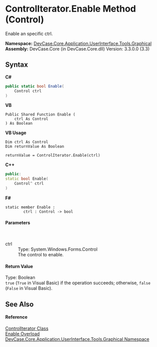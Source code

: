 # ControlIterator.Enable Method (Control)
 

Enable an specific ctrl.

**Namespace:**&nbsp;<a href="N_DevCase_Core_Application_UserInterface_Tools_Graphical">DevCase.Core.Application.UserInterface.Tools.Graphical</a><br />**Assembly:**&nbsp;DevCase.Core (in DevCase.Core.dll) Version: 3.3.0.0 (3.3)

## Syntax

**C#**<br />
``` C#
public static bool Enable(
	Control ctrl
)
```

**VB**<br />
``` VB
Public Shared Function Enable ( 
	ctrl As Control
) As Boolean
```

**VB Usage**<br />
``` VB Usage
Dim ctrl As Control
Dim returnValue As Boolean

returnValue = ControlIterator.Enable(ctrl)
```

**C++**<br />
``` C++
public:
static bool Enable(
	Control^ ctrl
)
```

**F#**<br />
``` F#
static member Enable : 
        ctrl : Control -> bool 

```


#### Parameters
&nbsp;<dl><dt>ctrl</dt><dd>Type: System.Windows.Forms.Control<br />The control to enable.</dd></dl>

#### Return Value
Type: Boolean<br />`true` (`True` in Visual Basic) if the operation succeeds; otherwise, `false` (`False` in Visual Basic).

## See Also


#### Reference
<a href="T_DevCase_Core_Application_UserInterface_Tools_Graphical_ControlIterator">ControlIterator Class</a><br /><a href="Overload_DevCase_Core_Application_UserInterface_Tools_Graphical_ControlIterator_Enable">Enable Overload</a><br /><a href="N_DevCase_Core_Application_UserInterface_Tools_Graphical">DevCase.Core.Application.UserInterface.Tools.Graphical Namespace</a><br />